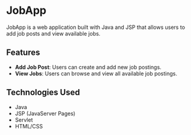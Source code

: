 # JobApp

JobApp is a web application built with Java and JSP that allows users to add job posts and view available jobs.

## Features

- **Add Job Post**: Users can create and add new job postings.
- **View Jobs**: Users can browse and view all available job postings.

## Technologies Used

- Java
- JSP (JavaServer Pages)
- Servlet
- HTML/CSS


